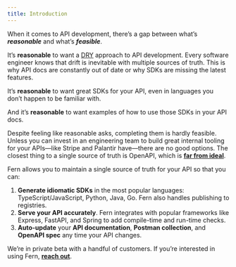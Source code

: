 ```yaml
---
title: Introduction
---
```


<!-- markdownlint-disable MD033 -->

When it comes to API development, there’s a gap between what’s **_reasonable_** and what’s **_feasible_**.

It’s **reasonable** to want a [DRY](https://en.wikipedia.org/wiki/Don%27t_repeat_yourself) approach to API development. Every software engineer knows that drift is inevitable with multiple sources of truth. This is why API docs are constantly out of date or why SDKs are missing the latest features.

It’s **reasonable** to want great SDKs for your API, even in languages you don’t happen to be familiar with.

And it’s **reasonable** to want examples of how to use those SDKs in your API docs.

Despite feeling like reasonable asks, completing them is hardly feasible. Unless you can invest in an engineering team to build great internal tooling for your APIs—like Stripe and Palantir have—there are no good options. The closest thing to a single source of truth is OpenAPI, which is [**far from ideal**](comparison.md#openapi).

Fern allows you to maintain a single source of truth for your API so that you can:

1. **Generate idiomatic SDKs** in the most popular languages: TypeScript/JavaScript, Python, Java, Go. Fern also handles publishing to registries.
1. **Serve your API accurately**. Fern integrates with popular frameworks like Express, FastAPI, and Spring to add compile-time and run-time checks.
1. **Auto-update** your **API documentation**, **Postman collection**, and **OpenAPI spec** any time your API changes.

We’re in private beta with a handful of customers. If you’re interested in using Fern, [**reach out**](mailto:hey@buildwithfern.com?subject=%5BPrivate%20beta%5D%20Interest%20in%20joining).
